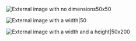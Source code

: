 ![External image with no dimensions50x50](https://history-computer.com/ModernComputer/Basis/images/Engelbart.jpg)

![External image with a width|50](https://history-computer.com/ModernComputer/Basis/images/Engelbart.jpg)

![External image with a width and a height|50x200](https://history-computer.com/ModernComputer/Basis/images/Engelbart.jpg)
